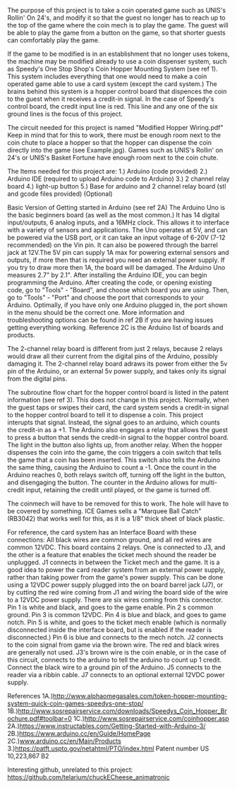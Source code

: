 The purpose of this project is to take a coin operated game such as UNIS's Rollin' On 24's, and modify it so that the guest no longer has to reach up to the top of the game where the coin mech is to play the game. The guest will be able to play the game from a button on the game, so that shorter guests can comfortably play the game.

If the game to be modified is in an establishment that no longer uses tokens, the machine may be modified already to use a coin dispenser system, such as Speedy's One Stop Shop's Coin Hopper Mounting System (see ref 1). This system includes everything that one would need to make a coin operated game able to use a card system (except the card system.) The brains behind this system is a hopper control board that dispences the coin to the guest when it receives a credit-in signal. In the case of Speedy's control board, the credit input line is red. This line and any one of the six ground lines is the focus of this project.

The circuit needed for this project is named "Modified Hopper Wiring.pdf" Keep in mind that for this to work, there must be enough room next to the coin chute to place a hopper so that the hopper can dispense the coin directly into the game (see Example.jpg). Games such as UNIS's Rollin' on 24's or UNIS's Basket Fortune have enough room next to the coin chute.

The Items needed for this project are:
1.) Arduino (code provided)
2.) Arduino IDE (required to upload Arduino code to Arduino)
3.) 2 channel relay board
4.) light-up button
5.) Base for arduino and 2 channel relay board (stl and gcode files provided) (Optional)

Basic Version of Getting started in Arduino (see ref 2A)
The Arduino Uno is the basic beginners board (as well as the most common.) It has 14 digital input/outputs, 6 analog inputs, and a 16MHz clock. This allows it to interface with a variety of sensors and applications. The Uno operates at 5V, and can be powered via the USB port, or it can take an input voltage of 6-20V (7-12 recommended) on the Vin pin. It can also be powered through the barrel jack at 12V.The 5V pin can supply 1A max for powering external sensors and outputs, if more then that is required you need an external power supply. If you try to draw more then 1A, the board will be damaged. The Arduino Uno measures 2.7" by 2.1". After installing the Arduino IDE, you can begin programming the Arduino. After creating the code, or opening existing code, go to "Tools" - "Board", and choose which board you are using. Then, go to "Tools" - "Port" and choose the port that corresponds to your Arduino. Optimally, if you have only one Arduino plugged in, the port shown in the menu should be the correct one. More information and troubleshooting options can be found in ref 2B if you are having issues getting everything working. Reference 2C is the Arduino list of boards and products.

The 2-channel relay board is different from just 2 relays, because 2 relays would draw all their current from the digital pins of the Arduino, possibly damaging it. The 2-channel relay board adraws its power from either the 5v pin of the Arduino, or an external 5v power supply, and takes only its signal from the digital pins.

The subroutine flow chart for the hopper control board is listed in the patent information (see ref 3). This does not change in this project. Normally, when the guest taps or swipes their card, the card system sends a credit-in signal to the hopper control board to tell it to dispense a coin. This project interupts that signal. Instead, the signal goes to an arduino, which counts the credit-in as a +1. The Arduino also engages a relay that allows the guest to press a button that sends the credit-in signal to the hopper control board. The light in the button also lights up, from another relay. When the hopper dispenses the coin into the game, the coin triggers a coin switch that tells the game that a coin has been inserted. This switch also tells the Arduino the same thing, causing the Arduino to count a -1. Once the count in the Arduino reaches 0, both relays switch off, turning off the light in the button, and disengaging the button. The counter in the Arduino allows for multi-credit input, retaining the credit until played, or the game is turned off.

The coinmech will have to be removed for this to work. The hole will have to be covered by something. ICE Games sells a "Marquee Ball Catch" (RB3042) that works well for this, as it is a 1/8" thick sheet of black plastic.

For reference, the card system has an Interface Board with these connections:
All black wires are common ground, and all red wires are common 12VDC. This board contains 2 relays. One is connected to J3, and the other is a feature that enables the ticket mech shound the reader be unplugged.
J1 connects in between the Ticket mech and the game. It is a good idea to power the card reader system from an external power supply, rather than taking power from the game's power supply. This can be done using a 12VDC power supply plugged into the on board barrel jack (J7), or by cutting the red wire coming from J1 and wiring the board side of the wire to a 12VDC power supply. There are six wires coming from this connector. Pin 1 is white and black, and goes to the game enable. Pin 2 s common ground. Pin 3 is common 12VDC. Pin 4 is blue and black, and goes to game notch. Pin 5 is white, and goes to the ticket mech enable (which is normally disconnected inside the interface board, but is enabled if the reader is disconnected.) Pin 6 is blue and connects to the mech notch.
J2 connects to the coin signal from game via the brown wire. The red and black wires are generally not used.
J3's brown wire is the coin enable, or in the case of this circuit, connects to the arduino to tell the arduino to count up 1 credit. Connect the black wire to a ground pin of the Arduino.
J5 connects to the reader via a ribbin cable.
J7 connects to an optional external 12VDC power supply.

References
1A.)http://www.alphaomegasales.com/token-hopper-mounting-system-quick-coin-games-speedys-one-stop/
1B.)http://www.sosrepairservice.com/downloads/Speedys_Coin_Hopper_Brochure.pdf#toolbar=0
1C.)http://www.sosrepairservice.com/coinhopper.asp
2A.)https://www.instructables.com/Getting-Started-with-Arduino-3/
2B.)https://www.arduino.cc/en/Guide/HomePage
2C.)www.arduino.cc/en/Main/Products
3.)https://patft.uspto.gov/netahtml/PTO/index.html Patent number US 10,223,867 B2

Interesting github, unrelated to this project: https://github.com/telarium/chuckECheese_animatronic


